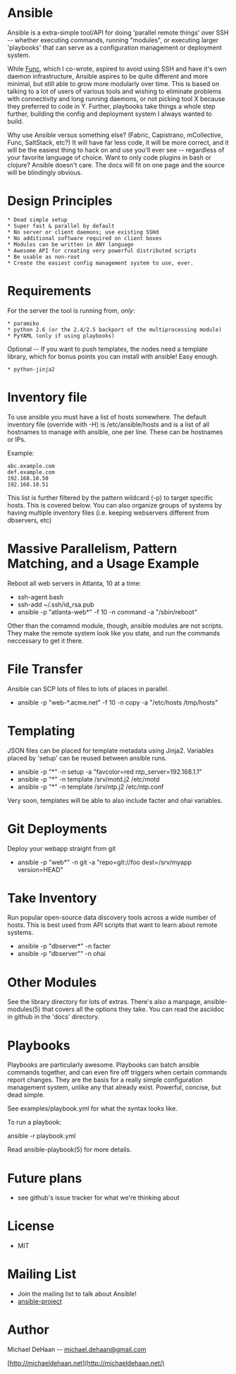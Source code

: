 Ansible
=======

Ansible is a extra-simple tool/API for doing 'parallel remote things' over SSH -- whether
executing commands, running "modules", or executing larger 'playbooks' that 
can serve as a configuration management or deployment system.

While [Func](http://fedorahosted.org/func), which I co-wrote, 
aspired to avoid using SSH and have it's own daemon infrastructure, 
Ansible aspires to be quite different and more minimal, but still able 
to grow more modularly over time.  This is based on talking to a lot of 
users of various tools and wishing to eliminate problems with connectivity 
and long running daemons, or not picking tool X because they preferred to 
code in Y. Further, playbooks take things a whole step further, building the config
and deployment system I always wanted to build.

Why use Ansible versus something else?  (Fabric, Capistrano, mCollective, 
Func, SaltStack, etc?) It will have far less code, it will be more correct, 
and it will be the easiest thing to hack on and use you'll ever see -- 
regardless of your favorite language of choice.  Want to only code plugins 
in bash or clojure?  Ansible doesn't care.  The docs will fit on one page 
and the source will be blindingly obvious.

Design Principles
=================

    * Dead simple setup
    * Super fast & parallel by default
    * No server or client daemons; use existing SSHd
    * No additional software required on client boxes
    * Modules can be written in ANY language
    * Awesome API for creating very powerful distributed scripts
    * Be usable as non-root
    * Create the easiest config management system to use, ever.

Requirements
============

For the server the tool is running from, *only*:

    * paramiko
    * python 2.6 (or the 2.4/2.5 backport of the multiprocessing module)
    * PyYAML (only if using playbooks)

Optional -- If you want to push templates, the nodes need a template library,
which for bonus points you can install with ansible!  Easy enough.

    * python-jinja2 

Inventory file
==============

To use ansible you must have a list of hosts somewhere.  The default inventory file (override with -H) is /etc/ansible/hosts and is a list of all hostnames to manage with ansible, one per line.  These can be hostnames or IPs.

Example:

    abc.example.com
    def.example.com
    192.168.10.50
    192.168.10.51

This list is further filtered by the pattern wildcard (-p) to target
specific hosts.  This is covered below.  You can also organize groups of systems by having multiple inventory files (i.e. keeping webservers different from dbservers, etc)

Massive Parallelism, Pattern Matching, and a Usage Example
==========================================================

Reboot all web servers in Atlanta, 10 at a time:
 
   * ssh-agent bash
   * ssh-add ~/.ssh/id_rsa.pub
   * ansible -p "atlanta-web*" -f 10 -n command -a "/sbin/reboot"

Other than the comamnd module, though, ansible modules are not scripts.  They make
the remote system look like you state, and run the commands neccessary to get it 
there.

File Transfer
=============

Ansible can SCP lots of files to lots of places in parallel.

   * ansible -p "web-*.acme.net" -f 10 -n copy -a "/etc/hosts /tmp/hosts"

Templating
==========

JSON files can be placed for template metadata using Jinja2.  Variables
placed by 'setup' can be reused between ansible runs.

   * ansible -p "*" -n setup -a "favcolor=red ntp_server=192.168.1.1"
   * ansible -p "*" -n template /srv/motd.j2 /etc/motd 
   * ansible -p "*" -n template /srv/ntp.j2 /etc/ntp.conf

Very soon, templates will be able to also include facter and ohai
variables.

Git Deployments
===============

Deploy your webapp straight from git

  * ansible -p "web*" -n git -a "repo=git://foo dest=/srv/myapp version=HEAD"

Take Inventory
==============

Run popular open-source data discovery tools across a wide number of hosts.
This is best used from API scripts that want to learn about remote systems.

  * ansible -p "dbserver*" -n facter
  * ansible -p "dbserver"" -n ohai

Other Modules
=============

See the library directory for lots of extras.  There's also a manpage,
ansible-modules(5) that covers all the options they take.  You can
read the asciidoc in github in the 'docs' directory.

Playbooks
=========

Playbooks are particularly awesome.  Playbooks can batch ansible commands
together, and can even fire off triggers when certain commands report changes.
They are the basis for a really simple configuration management system, unlike
any that already exist.  Powerful, concise, but dead simple.

See examples/playbook.yml for what the syntax looks like.

To run a playbook:

ansible -r playbook.yml

Read ansible-playbook(5) for more details.

Future plans
============

   * see github's issue tracker for what we're thinking about

License
=======

   * MIT

Mailing List
============

   * Join the mailing list to talk about Ansible!
   * [ansible-project](http://groups.google.com/group/ansible-project)

Author
======

Michael DeHaan -- michael.dehaan@gmail.com

[http://michaeldehaan.net](http://michaeldehaan.net/)


